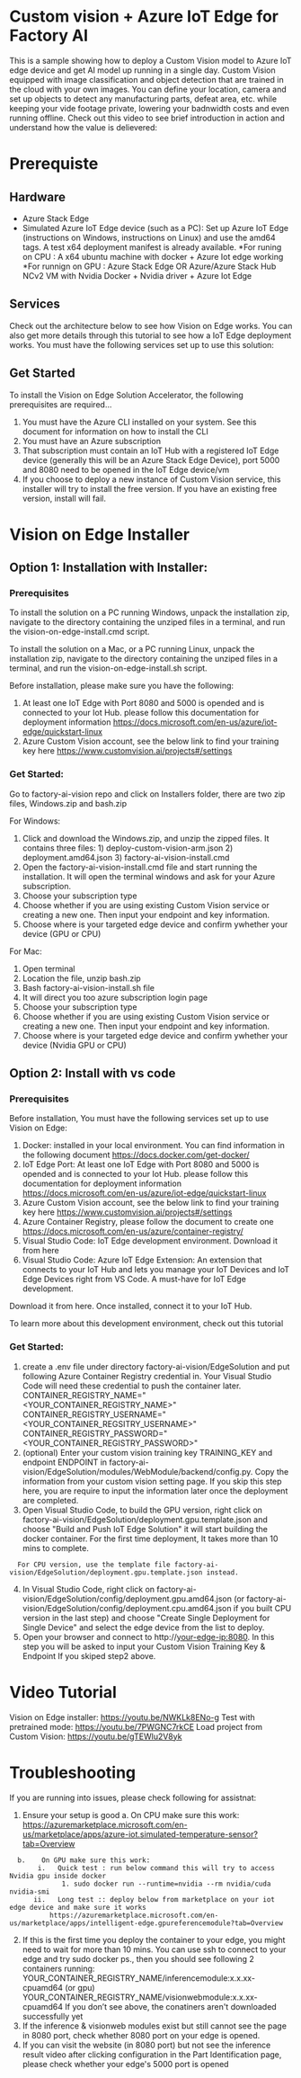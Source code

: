 # Custom vision + Azure IoT Edge for Factory AI
This is a sample showing how to deploy a Custom Vision model to Azure IoT edge device and get AI model up running in a single day. 
Custom Vision equipped with image classification and object detection that are trained in the cloud with your own images. You can define your location, camera and set up objects to detect any manufacturing parts, defeat area, etc. while keeping your vide footage private, lowering your badnwidth costs and even running offline. 
Check out this video to see brief introduction in action and understand how the value is delievered: 

# Prerequiste
## Hardware
-	Azure Stack Edge 
-	Simulated Azure IoT Edge device (such as a PC): Set up Azure IoT Edge (instructions on Windows, instructions on Linux) and use the amd64 tags. A test x64 deployment manifest is already available. 
  *For runing on CPU : A x64 ubuntu machine with docker + Azure Iot edge working
  *For runnign on GPU : Azure Stack Edge OR Azure/Azure Stack Hub NCv2 VM with Nvidia Docker + Nvidia driver + Azure Iot Edge
## Services
Check out the architecture below to see how Vision on Edge works. You can also get more details through this tutorial to see how a IoT Edge deployment works. You must have the following services set up to use this solution:

 
## Get Started 
To install the Vision on Edge Solution Accelerator, the following prerequisites are required...
  1.	You must have the Azure CLI installed on your system. See this document for information on how to install the CLI
  2.	You must have an Azure subscription
  3.	That subscription must contain an IoT Hub with a registered IoT Edge device (generally this will be an Azure Stack Edge Device), port 5000 and 8080 need to be opened in the IoT Edge device/vm
  4.	If you choose to deploy a new instance of Custom Vision service, this installer will try to install the free version. If you have an existing free version, install will fail.

# Vision on Edge Installer
## Option 1: Installation with Installer:

### Prerequisites
To install the solution on a PC running Windows, unpack the installation zip, navigate to the directory containing the unziped files in a terminal, and run the vision-on-edge-install.cmd script.

To install the solution on a Mac, or a PC running Linux, unpack the installation zip, navigate to the directory containing the unziped files in a terminal, and run the vision-on-edge-install.sh script.

Before installation, please make sure you have the following: 
   1.	At least one IoT Edge with Port 8080 and 5000 is opended and is connected to your Iot Hub. please follow this documentation for deployment information  https://docs.microsoft.com/en-us/azure/iot-edge/quickstart-linux 
   2.	Azure Custom Vision account, see the below link to find your training key here https://www.customvision.ai/projects#/settings

### Get Started:
Go to factory-ai-vision repo and click on Installers folder, there are two zip files, Windows.zip and bash.zip 

For Windows: 
   1.	Click and download the Windows.zip, and unzip the zipped files. It contains three files:
     1)	deploy-custom-vision-arm.json
     2)	deployment.amd64.json 
     3)	factory-ai-vision-install.cmd
   2.	Open the factory-ai-vision-install.cmd file and start running the installation. 
      It will open the terminal windows and ask for your Azure subscription. 
   3.	Choose your subscription type 
   4.	Choose whether if you are using existing Custom Vision service or creating a new one. Then input your endpoint and key information. 
   5.	Choose where is your targeted edge device and confirm ywhether your device (GPU or CPU) 

For Mac:
   1.	Open terminal 
   2.	Location the file, unzip bash.zip
   3.	Bash factory-ai-vision-install.sh file 
   4.	It will direct you too azure subscription login page
   5.	Choose your subscription type 
   6.	Choose whether if you are using existing Custom Vision service or creating a new one. Then input your endpoint and key information. 
   7.	 Choose where is your targeted edge device  and confirm ywhether your device (Nvidia GPU or CPU) 

## Option 2: Install with vs code

### Prerequisites

Before installation, You must have the following services set up to use Vision on Edge:
   1.	Docker: installed in your local environment. You can find information in the following document https://docs.docker.com/get-docker/
   2.	IoT Edge Port: At least one IoT Edge with Port 8080 and 5000 is opended and is connected to your Iot Hub. please follow this documentation for deployment information  https://docs.microsoft.com/en-us/azure/iot-edge/quickstart-linux 
   3.	Azure Custom Vision account, see the below link to find your training key here https://www.customvision.ai/projects#/settings
   4.	Azure Container Registry, please follow the document to create one https://docs.microsoft.com/en-us/azure/container-registry/
   5.	Visual Studio Code: IoT Edge development environment. Download it from here
   6.	Visual Studio Code: Azure IoT Edge Extension: An extension that connects to your IoT Hub and lets you manage your IoT Devices and IoT       Edge Devices right from VS Code. A must-have for IoT Edge development.
 
 Download it from here. Once installed, connect it to your IoT Hub.

To learn more about this development environment, check out this tutorial 

### Get Started:
   1.	create a .env file under directory factory-ai-vision/EdgeSolution and put following Azure Container Registry credential in. 
      Your  Visual Studio Code will need these credential to push the container later.
         CONTAINER_REGISTRY_NAME="<YOUR_CONTAINER_REGISTRY_NAME>"
         CONTAINER_REGISTRY_USERNAME="<YOUR_CONTAINER_REGSITRY_USERNAME>"
         CONTAINER_REGISTRY_PASSWORD="<YOUR_CONTAINER_REGISTRY_PASSWORD>"
   2.	(optional) Enter your custom vision training key TRAINING_KEY and endpoint ENDPOINT in factory-ai-vision/EdgeSolution/modules/WebModule/backend/config.py. Copy the information from your custom vision setting page. If you skip this step here, you are require to input the information later once the deployment are completed. 
   3.	Open Visual Studio Code, to build the GPU version, right click on factory-ai-vision/EdgeSolution/deployment.gpu.template.json and choose "Build and Push IoT Edge Solution" it will start building the docker container. For the first time deployment, It takes more than 10 mins to complete. 

      For CPU version, use the template file factory-ai-vision/EdgeSolution/deployment.gpu.template.json instead.
   4.	In Visual Studio Code, right click on factory-ai-vision/EdgeSolution/config/deployment.gpu.amd64.json (or factory-ai-vision/EdgeSolution/config/deployment.cpu.amd64.json if you built CPU version in the last step) and choose "Create Single Deployment for Single Device" and select the edge device from the list to deploy.
   5.	Open your browser and connect to http://<your-edge-ip:8080>. In this step you will be asked to input your Custom Vision Training Key & Endpoint If you skiped step2 above.


# Video Tutorial 

Vision on Edge installer: https://youtu.be/NWKLk8ENo-g
Test with pretrained mode: https://youtu.be/7PWGNC7rkCE
Load project from Custom Vision: https://youtu.be/gTEWlu2V8yk

# Troubleshooting 
If you are running into issues, please check following for assistnat:

   1.	Ensure your setup is good
      a.	On CPU make sure this work: https://azuremarketplace.microsoft.com/en-us/marketplace/apps/azure-iot.simulated-temperature-sensor?tab=Overview

      b.	On GPU make sure this work:
           i.	Quick test : run below command this will try to access Nvidia gpu inside docker 
                 1.	sudo docker run --runtime=nvidia --rm nvidia/cuda nvidia-smi
          ii.	Long test :: deploy below from marketplace on your iot edge device and make sure it works 
              https://azuremarketplace.microsoft.com/en-us/marketplace/apps/intelligent-edge.gpureferencemodule?tab=Overview
   2.	If this is the first time you deploy the container to your edge, you might need to wait for more than 10 mins. You can use ssh to connect to your edge and try sudo docker ps., then you should see following 2 containers running: YOUR_CONTAINER_REGISTRY_NAME/inferencemodule:x.x.xx-cpuamd64 (or gpu) YOUR_CONTAINER_REGISTRY_NAME/visionwebmodule:x.x.xx-cpuamd64
If you don’t see above, the conatiners aren't downloaded successfully yet 
   3.	If the inference & visionweb modules exist but still cannot see the page in 8080 port, check whether 8080 port on your edge is opened.
   4.	If you can visit the website (in 8080 port) but not see the inference result video after clicking configuration in the Part Identification page, please check whether your edge's 5000 port is opened


